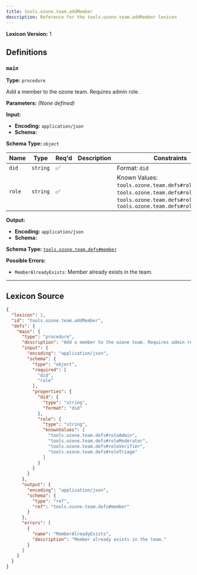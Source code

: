 ```yaml
---
title: tools.ozone.team.addMember
description: Reference for the tools.ozone.team.addMember lexicon
---
```

**Lexicon Version:** 1

## Definitions

<a name="main"></a>
### `main`

**Type:** `procedure`

Add a member to the ozone team. Requires admin role.

**Parameters:** _(None defined)_

**Input:**

- **Encoding:** `application/json`
- **Schema:**

**Schema Type:** `object`

| Name | Type | Req'd  | Description | Constraints |
|------|------|----------|-------------|-------------|
| `did` | `string` | ✅  |  | Format: `did` |
| `role` | `string` | ✅  |  | Known Values: `tools.ozone.team.defs#roleAdmin`, `tools.ozone.team.defs#roleModerator`, `tools.ozone.team.defs#roleVerifier`, `tools.ozone.team.defs#roleTriage` |
**Output:**

- **Encoding:** `application/json`
- **Schema:**

**Schema Type:** [`tools.ozone.team.defs#member`](lexicons/tools/ozone/team/defs#member)


**Possible Errors:**

- `MemberAlreadyExists`: Member already exists in the team.

---

## Lexicon Source
```json
{
  "lexicon": 1,
  "id": "tools.ozone.team.addMember",
  "defs": {
    "main": {
      "type": "procedure",
      "description": "Add a member to the ozone team. Requires admin role.",
      "input": {
        "encoding": "application/json",
        "schema": {
          "type": "object",
          "required": [
            "did",
            "role"
          ],
          "properties": {
            "did": {
              "type": "string",
              "format": "did"
            },
            "role": {
              "type": "string",
              "knownValues": [
                "tools.ozone.team.defs#roleAdmin",
                "tools.ozone.team.defs#roleModerator",
                "tools.ozone.team.defs#roleVerifier",
                "tools.ozone.team.defs#roleTriage"
              ]
            }
          }
        }
      },
      "output": {
        "encoding": "application/json",
        "schema": {
          "type": "ref",
          "ref": "tools.ozone.team.defs#member"
        }
      },
      "errors": [
        {
          "name": "MemberAlreadyExists",
          "description": "Member already exists in the team."
        }
      ]
    }
  }
}
```
